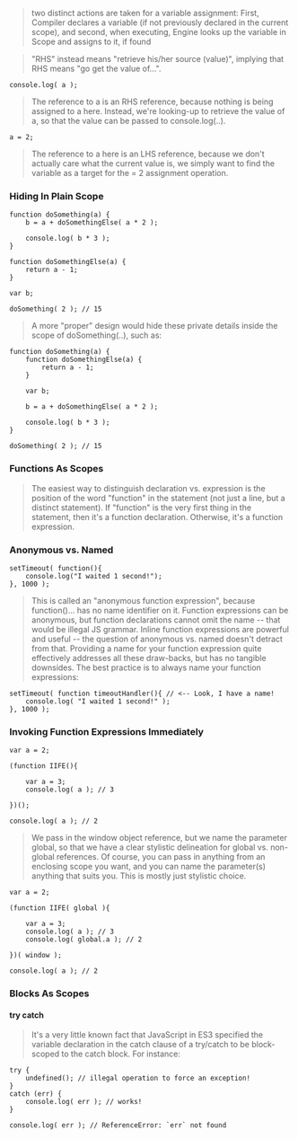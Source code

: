 
>two distinct actions are taken for a variable assignment: First, Compiler declares a variable (if not previously declared in the current scope), and second, when executing, Engine looks up the variable in Scope and assigns to it, if found

>"RHS" instead means "retrieve his/her source (value)", implying that RHS means "go get the value of...".
```
console.log( a );
```
>The reference to a is an RHS reference, because nothing is being assigned to a here. Instead, we're looking-up to retrieve the value of a, so that the value can be passed to console.log(..).
```
a = 2;
```
>The reference to a here is an LHS reference, because we don't actually care what the current value is, we simply want to find the variable as a target for the = 2 assignment operation.

### Hiding In Plain Scope
```
function doSomething(a) {
	b = a + doSomethingElse( a * 2 );

	console.log( b * 3 );
}

function doSomethingElse(a) {
	return a - 1;
}

var b;

doSomething( 2 ); // 15
```
>A more "proper" design would hide these private details inside the scope of doSomething(..), such as:
```
function doSomething(a) {
	function doSomethingElse(a) {
		return a - 1;
	}

	var b;

	b = a + doSomethingElse( a * 2 );

	console.log( b * 3 );
}

doSomething( 2 ); // 15
```
### Functions As Scopes
>The easiest way to distinguish declaration vs. expression is the position of the word "function" in the statement (not just a line, but a distinct statement). If "function" is the very first thing in the statement, then it's a function declaration. Otherwise, it's a function expression.

### Anonymous vs. Named
```
setTimeout( function(){
	console.log("I waited 1 second!");
}, 1000 );
```
>This is called an "anonymous function expression", because function()... has no name identifier on it. Function expressions can be anonymous, but function declarations cannot omit the name -- that would be illegal JS grammar.
>Inline function expressions are powerful and useful -- the question of anonymous vs. named doesn't detract from that. Providing a name for your function expression quite effectively addresses all these draw-backs, but has no tangible downsides. The best practice is to always name your function expressions:
```
setTimeout( function timeoutHandler(){ // <-- Look, I have a name!
	console.log( "I waited 1 second!" );
}, 1000 );
```
### Invoking Function Expressions Immediately
```
var a = 2;

(function IIFE(){

	var a = 3;
	console.log( a ); // 3

})();

console.log( a ); // 2
```
>We pass in the window object reference, but we name the parameter global, so that we have a clear stylistic delineation for global vs. non-global references. Of course, you can pass in anything from an enclosing scope you want, and you can name the parameter(s) anything that suits you. This is mostly just stylistic choice.
```
var a = 2;

(function IIFE( global ){

	var a = 3;
	console.log( a ); // 3
	console.log( global.a ); // 2

})( window );

console.log( a ); // 2
```
### Blocks As Scopes
#### try catch
>It's a very little known fact that JavaScript in ES3 specified the variable declaration in the catch clause of a try/catch to be block-scoped to the catch block.
For instance:
```
try {
	undefined(); // illegal operation to force an exception!
}
catch (err) {
	console.log( err ); // works!
}

console.log( err ); // ReferenceError: `err` not found
```
